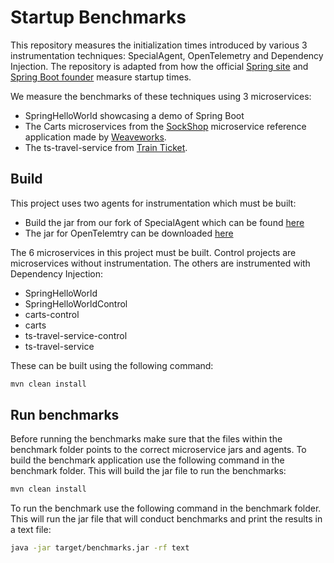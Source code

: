# Startup Benchmarks
This repository measures the initialization times introduced by various 3 instrumentation techniques: SpecialAgent, OpenTelemetry and Dependency Injection. The repository is adapted from how the official [Spring site](https://spring.io/blog/2018/12/12/how-fast-is-spring) and [Spring Boot founder](https://github.com/dsyer/spring-boot-startup-bench) measure startup times.
 
We measure the benchmarks of these techniques using 3 microservices:
 - SpringHelloWorld showcasing a demo of Spring Boot 
 - The Carts microservices from the [SockShop](https://microservices-demo.github.io/) microservice reference application made by [Weaveworks](https://www.weave.works/).
 - The ts-travel-service from [Train Ticket](https://github.com/FudanSELab/train-ticket/).

## Build
This project uses two agents for instrumentation which must be built:
 - Build the jar from our fork of SpecialAgent which can be found [here](https://github.com/Xitric/java-specialagent)
 - The jar for OpenTelemtry can be downloaded [here](https://github.com/open-telemetry/opentelemetry-java-instrumentation/releases/latest/download/opentelemetry-javaagent-all.jar)

The 6 microservices in this project must be built. Control projects are microservices without instrumentation. The others are instrumented with Dependency Injection:
 - SpringHelloWorld
 - SpringHelloWorldControl
 - carts-control
 - carts
 - ts-travel-service-control
 - ts-travel-service

These can be built using the following command:
```bash
mvn clean install
```

## Run benchmarks
Before running the benchmarks make sure that the files within the benchmark folder points to the correct microservice jars and agents.
To build the benchmark application use the following command in the benchmark folder. This will build the jar file to run the benchmarks:

```bash
mvn clean install
```

To run the benchmark use the following command in the benchmark folder. This will run the jar file that will conduct benchmarks and print the results in a text file:

```bash
java -jar target/benchmarks.jar -rf text
```
